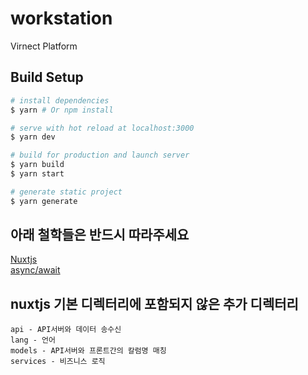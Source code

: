 # workstation

Virnect Platform

## Build Setup

``` bash
# install dependencies
$ yarn # Or npm install

# serve with hot reload at localhost:3000
$ yarn dev

# build for production and launch server
$ yarn build
$ yarn start

# generate static project
$ yarn generate
```

## 아래 철학들은 반드시 따라주세요
[Nuxtjs](https://ko.nuxtjs.org/guide)  
[async/await](https://medium.com/@constell99/%EC%9E%90%EB%B0%94%EC%8A%A4%ED%81%AC%EB%A6%BD%ED%8A%B8%EC%9D%98-async-await-%EA%B0%80-promises%EB%A5%BC-%EC%82%AC%EB%9D%BC%EC%A7%80%EA%B2%8C-%EB%A7%8C%EB%93%A4-%EC%88%98-%EC%9E%88%EB%8A%94-6%EA%B0%80%EC%A7%80-%EC%9D%B4%EC%9C%A0-c5fe0add656c)

## nuxtjs 기본 디렉터리에 포함되지 않은 추가 디렉터리
```
api - API서버와 데이터 송수신
lang - 언어
models - API서버와 프론트간의 칼럼명 매칭
services - 비즈니스 로직
```

